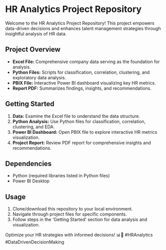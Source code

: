 # HR Analytics Project Repository

Welcome to the HR Analytics Project Repository! This project empowers data-driven decisions and enhances talent management strategies through insightful analysis of HR data.

## Project Overview

- **Excel File:** Comprehensive company data serving as the foundation for analysis.
- **Python Files:** Scripts for classification, correlation, clustering, and exploratory data analysis.
- **PBIX File:** Interactive Power BI dashboard visualizing key HR metrics.
- **Report PDF:** Summarizes findings, insights, and recommendations.

## Getting Started

1. **Data:** Examine the Excel file to understand the data structure.
2. **Python Analysis:** Use Python files for classification, correlation, clustering, and EDA.
3. **Power BI Dashboard:** Open PBIX file to explore interactive HR metrics visualization.
4. **Project Report:** Review PDF report for comprehensive insights and recommendations.

## Dependencies

- Python (required libraries listed in Python files)
- Power BI Desktop

## Usage

1. Clone/download this repository to your local environment.
2. Navigate through project files for specific components.
3. Follow steps in the 'Getting Started' section for data analysis and visualization.

Optimize your HR strategies with informed decisions! 📊👥 #HRAnalytics #DataDrivenDecisionMaking

